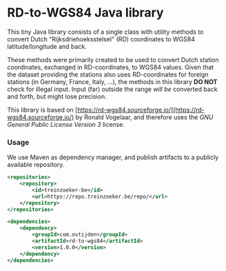 # RD-to-WGS84 Java library

This tiny Java library consists of a single class with utility methods to convert
Dutch "Rijksdriehoeksstelsel" (RD) coordinates to WGS84 latitude/longitude and back.

These methods were primarily created to be used to convert Dutch station
coordinates, exchanged in RD-coordinates, to WGS84 values. Given that the
dataset providing the stations also uses RD-coordinates for foreign stations
(in Germany, France, Italy, ...), the methods in this library **DO NOT** check
for illegal input. Input (far) outside the range _will be_ converted back and forth,
but might lose precision.

This library is based on [https://rd-wgs84.sourceforge.io/](https://rd-wgs84.sourceforge.io/) by Ronald Vogelaar,
and therefore uses the _GNU General Public License Version 3_ license.

### Usage
We use Maven as dependency manager, and publish artifacts to a publicly available repository.

```xml
<repositories>
    <repository>
        <id>treinzoeker-be</id>
        <url>https://repo.treinzoeker.be/repo/</url>
    </repository>
</repositories>
```

```xml
<dependencies>
    <dependency>
        <groupId>com.ovtijden</groupId>
        <artifactId>rd-to-wgs84</artifactId>
        <version>1.0.0</version>
    </dependency>
</dependencies>
```
